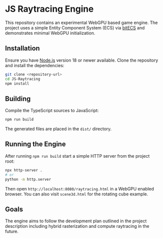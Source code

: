 # JS Raytracing Engine

This repository contains an experimental WebGPU based game engine. The project uses a simple Entity Component System (ECS) via [bitECS](https://github.com/NateTheGreatt/bitECS) and demonstrates minimal WebGPU initialization.

## Installation

Ensure you have [Node.js](https://nodejs.org/) version 18 or newer available.
Clone the repository and install the dependencies:

```bash
git clone <repository-url>
cd JS-Raytracing
npm install
```

## Building

Compile the TypeScript sources to JavaScript:

```bash
npm run build
```

The generated files are placed in the `dist/` directory.

## Running the Engine

After running `npm run build` start a simple HTTP server from the project root:

```bash
npx http-server .
# or
python -m http.server
```

Then open `http://localhost:8080/raytracing.html` in a WebGPU enabled browser.
You can also visit `scene3d.html` for the rotating cube example.

## Goals

The engine aims to follow the development plan outlined in the project description including hybrid rasterization and compute raytracing in the future.
